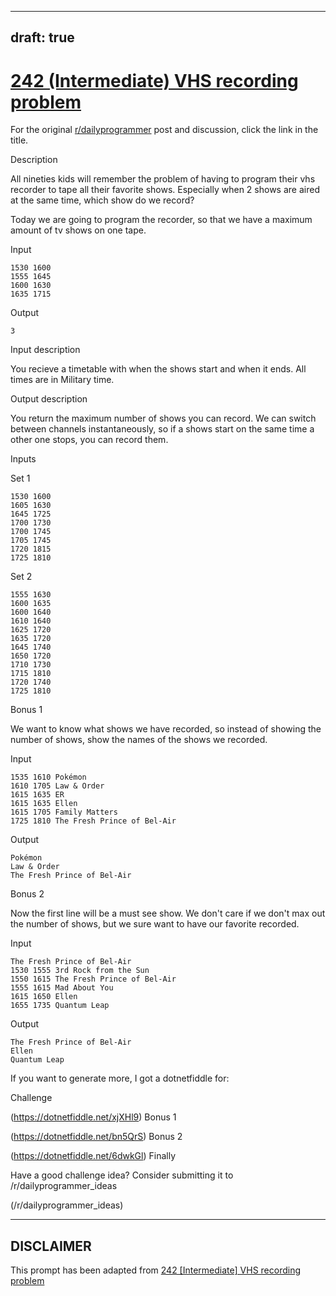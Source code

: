 ---
draft: true
----

# [242 (Intermediate) VHS recording problem](https://www.reddit.com/r/dailyprogrammer/comments/3u6o56/20151118_challenge_242_intermediate_vhs_recording/)

For the original [r/dailyprogrammer](https://www.reddit.com/r/dailyprogrammer/) post and discussion, click the link in the title.

Description

All nineties kids will remember the problem of having to program their vhs recorder to tape all their favorite shows. Especially when 2 shows are aired at the same time, which show do we record?

Today we are going to program the recorder, so that we have a maximum amount of tv shows on one tape.

Input


```
1530 1600
1555 1645
1600 1630
1635 1715
```
Output


```
3
```
Input description

You recieve a timetable with when the shows start and when it ends. All times are in Military time.

Output description

You return the maximum number of shows you can record.
We can switch between channels instantaneously, so if a shows start on the same time a other one stops, you can record them.

Inputs

Set 1


```
1530 1600
1605 1630
1645 1725
1700 1730
1700 1745
1705 1745
1720 1815
1725 1810
```
Set 2


```
1555 1630
1600 1635
1600 1640
1610 1640
1625 1720
1635 1720
1645 1740
1650 1720
1710 1730
1715 1810
1720 1740
1725 1810
```
Bonus 1

We want to know what shows we have recorded, so instead of showing the number of shows, show the names of the shows we recorded.

Input


```
1535 1610 Pokémon
1610 1705 Law & Order
1615 1635 ER
1615 1635 Ellen
1615 1705 Family Matters
1725 1810 The Fresh Prince of Bel-Air
```
Output


```
Pokémon
Law & Order
The Fresh Prince of Bel-Air
```
Bonus 2

Now the first line will be a must see show. We don't care if we don't max out the number of shows, but we sure want to have our favorite recorded.

Input


```
The Fresh Prince of Bel-Air
1530 1555 3rd Rock from the Sun
1550 1615 The Fresh Prince of Bel-Air
1555 1615 Mad About You
1615 1650 Ellen
1655 1735 Quantum Leap
```
Output


```
The Fresh Prince of Bel-Air
Ellen
Quantum Leap
```
If you want to generate more, I got a dotnetfiddle for:

Challenge

(https://dotnetfiddle.net/xjXHl9)
Bonus 1

(https://dotnetfiddle.net/bn5QrS)
Bonus 2

(https://dotnetfiddle.net/6dwkGl)
Finally

Have a good challenge idea?
Consider submitting it to /r/dailyprogrammer_ideas

(/r/dailyprogrammer_ideas)

----
## **DISCLAIMER**
This prompt has been adapted from [242 [Intermediate] VHS recording problem](https://www.reddit.com/r/dailyprogrammer/comments/3u6o56/20151118_challenge_242_intermediate_vhs_recording/
)
